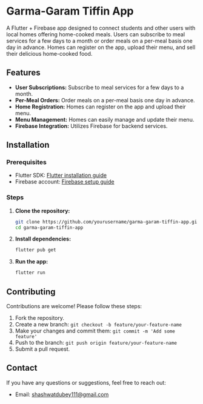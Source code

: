 # Garma-Garam Tiffin App

A Flutter + Firebase app designed to connect students and other users with local homes offering home-cooked meals. Users can subscribe to meal services for a few days to a month or order meals on a per-meal basis one day in advance. Homes can register on the app, upload their menu, and sell their delicious home-cooked food.

## Features

- **User Subscriptions:** Subscribe to meal services for a few days to a month.
- **Per-Meal Orders:** Order meals on a per-meal basis one day in advance.
- **Home Registration:** Homes can register on the app and upload their menu.
- **Menu Management:** Homes can easily manage and update their menu.
- **Firebase Integration:** Utilizes Firebase for backend services.

## Installation

### Prerequisites

- Flutter SDK: [Flutter installation guide](https://flutter.dev/docs/get-started/install)
- Firebase account: [Firebase setup guide](https://firebase.google.com/docs/flutter/setup)

### Steps

1. **Clone the repository:**

    ```bash
    git clone https://github.com/yourusername/garma-garam-tiffin-app.git
    cd garma-garam-tiffin-app
    ```

2. **Install dependencies:**

    ```bash
    flutter pub get
    ```

3. **Run the app:**

    ```bash
    flutter run
    ```

## Contributing

Contributions are welcome! Please follow these steps:

1. Fork the repository.
2. Create a new branch: `git checkout -b feature/your-feature-name`
3. Make your changes and commit them: `git commit -m 'Add some feature'`
4. Push to the branch: `git push origin feature/your-feature-name`
5. Submit a pull request.

## Contact

If you have any questions or suggestions, feel free to reach out:

- Email: shashwatdubey111@gmail.com